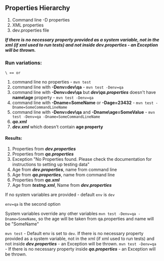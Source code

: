 ## Properties Hierarchy
1. Command line -D properties
2. XML properties
3. dev.properties file

***If there is no necessary property provided as a system variable, not in the xml (if xml used to run tests) and not inside ***dev.properties*** - an Exception will be thrown.***
### Run variations:

`\ == or`
1. command line no properties - `mvn test`
2. command line with **-Denv=dev\qa** - `mvn test -Denv=qa`
3. command line with **-Denv=dev\qa** but ***dev\qa.properties*** doesn't have **name\age** property - `mvn test -Denv=qa`
4. command line with **-Dname=SomeName** or **-Dage=23432** - `mvn test -Dname=SomeCommandLineName`
5. command line with **-Denv=dev\qa** and **-Dname\age=SomeValue** - `mvn test -Denv=qa -Dname=SomeCommandLineName`
6. ***qa.xml***
7. ***dev.xml*** which doesn't contain **age property**

#### Results:
1. Properties from ***dev.properties***
2. Properties from ***qa.properties***
3. Exception "No Properties found. Please check the documentation for instructions to setting up testing data"
4. Age from ***dev.properties***, name from command line
5. Age from ***qa.properties***, name from command line
6. Properties from ***qa.xml***
7. Age from ***testng.xml***, Name from ***dev.properties***


If no system variables are provided - default `env` is `dev`

`env=qa` is the second option

System variables override any other variables `mvn test -Denv=qa -Dname=SomeName`, so the age will be taken from qa.properties and name will be "SomeName"

`mvn test` - Default env is set to `dev`. If there is no necessary property provided as a system variable, not in the xml (if xml used to run tests) and not inside ***dev.properties*** - an Exception will be thrown.
`mvn test -Denv=qa` - If there is no necessary property inside ***qa.properties*** - an Exception will be thrown.